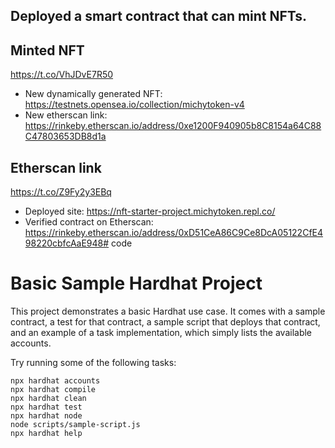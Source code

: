 ## Deployed a smart contract that can mint NFTs. 
## Minted NFT 
 https://t.co/VhJDvE7R50
* New dynamically generated NFT: https://testnets.opensea.io/collection/michytoken-v4
* New etherscan link: https://rinkeby.etherscan.io/address/0xe1200F940905b8C8154a64C88C47803653DB8d1a
## Etherscan link
 https://t.co/Z9Fy2y3EBq
* Deployed site: https://nft-starter-project.michytoken.repl.co/
* Verified contract on Etherscan: https://rinkeby.etherscan.io/address/0xD51CeA86C9Ce8DcA05122CfE498220cbfcAaE948#
code 



# Basic Sample Hardhat Project

This project demonstrates a basic Hardhat use case. It comes with a sample contract, a test for that contract, a sample script that deploys that contract, and an example of a task implementation, which simply lists the available accounts.

Try running some of the following tasks:

```shell
npx hardhat accounts
npx hardhat compile
npx hardhat clean
npx hardhat test
npx hardhat node
node scripts/sample-script.js
npx hardhat help
```
